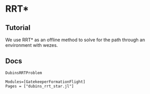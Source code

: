 # RRT*

## Tutorial
We use RRT* as an offline method to solve for the path through an environment with wezes.


## Docs
```@docs; canonical=false
DubinsRRTProblem
```

```@autodocs; canonical=false
Modules=[GatekeeperFormationFlight]
Pages = ["dubins_rrt_star.jl"]
```
